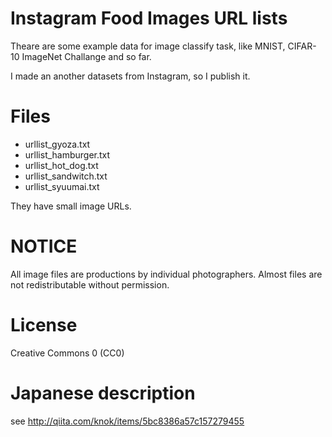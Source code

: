 <!-- -*- coding: utf-8 -*- -->
# Instagram Food Images URL lists

Theare are some example data for image classify task, like MNIST, CIFAR-10 ImageNet Challange and so far.

I made an another datasets from Instagram, so I publish it.

# Files

* urllist_gyoza.txt 
* urllist_hamburger.txt 
* urllist_hot_dog.txt
* urllist_sandwitch.txt
* urllist_syuumai.txt

They have small image URLs.

# NOTICE

All image files are productions by individual photographers. Almost files are not redistributable without permission.

# License

Creative Commons 0 (CC0)

# Japanese description

see http://qiita.com/knok/items/5bc8386a57c157279455

